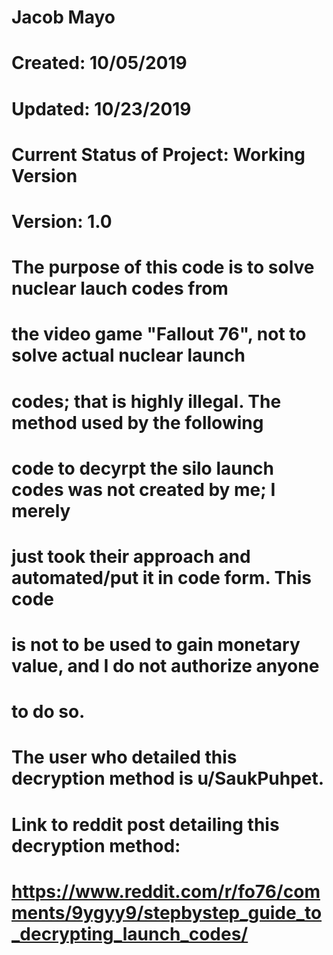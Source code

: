 # Jacob Mayo
# Created: 10/05/2019
# Updated: 10/23/2019
# Current Status of Project: Working Version
# Version: 1.0
#   
# The purpose of this code is to solve nuclear lauch codes from 
# the video game "Fallout 76", not to solve actual nuclear launch
# codes; that is highly illegal. The method used by the following
# code to decyrpt the silo launch codes was not created by me; I merely
# just took their approach and automated/put it in code form. This code
# is not to be used to gain monetary value, and I do not authorize anyone
# to do so.
# 
# The user who detailed this decryption method is u/SaukPuhpet.
# Link to reddit post detailing this decryption method:
# https://www.reddit.com/r/fo76/comments/9ygyy9/stepbystep_guide_to_decrypting_launch_codes/
